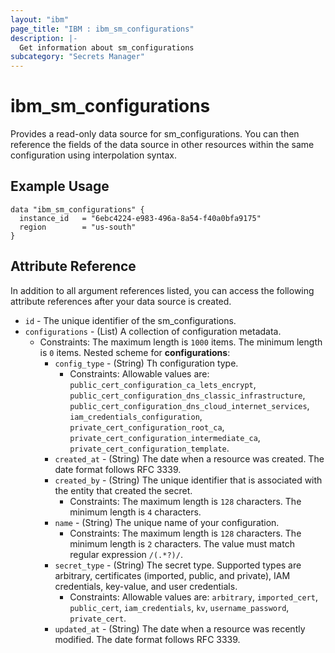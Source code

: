 ```yaml
---
layout: "ibm"
page_title: "IBM : ibm_sm_configurations"
description: |-
  Get information about sm_configurations
subcategory: "Secrets Manager"
---
```


# ibm_sm_configurations

Provides a read-only data source for sm_configurations. You can then reference the fields of the data source in other resources within the same configuration using interpolation syntax.

## Example Usage

```hcl
data "ibm_sm_configurations" {
  instance_id   = "6ebc4224-e983-496a-8a54-f40a0bfa9175"
  region        = "us-south"
}
```


## Attribute Reference

In addition to all argument references listed, you can access the following attribute references after your data source is created.

* `id` - The unique identifier of the sm_configurations.
* `configurations` - (List) A collection of configuration metadata.
  * Constraints: The maximum length is `1000` items. The minimum length is `0` items.
Nested scheme for **configurations**:
	* `config_type` - (String) Th configuration type.
	  * Constraints: Allowable values are: `public_cert_configuration_ca_lets_encrypt`, `public_cert_configuration_dns_classic_infrastructure`, `public_cert_configuration_dns_cloud_internet_services`, `iam_credentials_configuration`, `private_cert_configuration_root_ca`, `private_cert_configuration_intermediate_ca`, `private_cert_configuration_template`.
	* `created_at` - (String) The date when a resource was created. The date format follows RFC 3339.
	* `created_by` - (String) The unique identifier that is associated with the entity that created the secret.
	  * Constraints: The maximum length is `128` characters. The minimum length is `4` characters.
	* `name` - (String) The unique name of your configuration.
	  * Constraints: The maximum length is `128` characters. The minimum length is `2` characters. The value must match regular expression `/(.*?)/`.
	* `secret_type` - (String) The secret type. Supported types are arbitrary, certificates (imported, public, and private), IAM credentials, key-value, and user credentials.
	  * Constraints: Allowable values are: `arbitrary`, `imported_cert`, `public_cert`, `iam_credentials`, `kv`, `username_password`, `private_cert`.
	* `updated_at` - (String) The date when a resource was recently modified. The date format follows RFC 3339.

